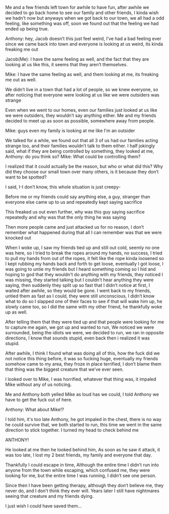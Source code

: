  

Me and a few friends left town for awhile to have fun, after awhile we decided to go back home to see our family and other friends, I kinda wish we hadn’t now but anyways when we got back to our town, we all had a odd feeling, like something was off, soon we found out that the feeling we had ended up being true.

Anthony: hey, Jacob doesn’t this just feel weird, I’ve had a bad feeling ever since we came back into town and everyone is looking at us weird, its kinda freaking me out

Jacob(Me): I have the same feeling as well, and the fact that they are looking at us like this, it seems that they aren’t themselves.

Mike: I have the same feeling as well, and them looking at me, its freaking me out as well.

We didn’t live in a town that had a lot of people, so we knew everyone, so after noticing that everyone were looking at us like we were outsiders was strange

Even when we went to our homes, even our families just looked at us like we were outsiders, they wouldn’t say anything either. Me and my friends decided to meet up as soon as possible, somewhere away from people.

Mike: guys even my family is looking at me like I'm an outsider

We talked for a while, we found out that all 3 of us had our families acting strange too, and their families wouldn’t talk to them either. I half jokingly said, what if they are being controlled by something, they looked at me, Anthony: do you think so? Mike: What could be controlling them?

I realized that it could actually be the reason, but who or what did this? Why did they choose our small town over many others, is it because they don’t want to be spotted?

I said, I-I don’t know, this whole situation is just creepy-

Before me or my friends could say anything else, a guy, stranger than everyone else came up to us and repeatedly kept saying sacrifice

This freaked us out even further, why was this guy saying sacrifice repeatedly and why was that the only thing he was saying

Then more people came and just attacked us for no reason, I don’t remember what happened during that all I can remember was that we were knocked out

When I woke up, I saw my friends tied up and still out cold, seemly no one was here, so I tried to break the ropes around my hands, no success, I tried to pull my hands from out of the ropes, it felt like the rope kinda loosened so I kept rubbing my hands back and forth to get loose, eventually I got loose, I was going to untie my friends but I heard something coming so I hid and hoping to god that they wouldn't do anything with my friends, they noticed I was missing, they started talking but I couldn’t hear anything they were saying, then suddenly they split up so fast that I didn’t notice at first, I waited after awhile, so they would be gone. I went back to my friends, untied them as fast as I could, they were still unconscious, I didn’t know what to do so I slapped one of their faces to see if that will wake him up, he slowly came too, so I did the same with my other friend, he thankfully woke up as well.

After telling them that they were tied up and that people were looking for me to capture me again, we got up and wanted to run, We noticed we were surrounded, being the idiots we were, we decided to run, we ran in opposite directions, I know that sounds stupid, even back then i realized it was stupid.

After awhile, I think I found what was doing all of this, how the fuck did we not notice this thing before, it was so fucking huge, eventually my friends somehow came to my area, they froze in place terrified, I don’t blame them that thing was the biggest creature that we’ve ever seen.

I looked over to Mike, I was horrified, whatever that thing was, it impaled Mike without any of us noticing.

Me and Anthony both yelled Mike as loud has we could, I told Anthony we have to get the fuck out of here.

Anthony: What about Mike!?

I told him, it's too late Anthony, he got impaled in the chest, there is no way he could survive that, we both started to run, this time we went in the same direction to stick together. I turned my head to check behind me

ANTHONY!

He looked at me then he looked behind him, As soon as he saw it attack, it was too late, I lost my 2 best friends, my family and everyone that day.

Thankfully I could escape in time, Although the entire time I didn’t run into anyone from the town while escaping, which confused me, they were looking for me, but the entire time I was running, I didn’t see one person.

Since then I have been getting therapy, although they don’t believe me, they never do, and I don’t think they ever will. Years later I still have nightmares seeing that creature and my friends dying.

I just wish I could have saved them…